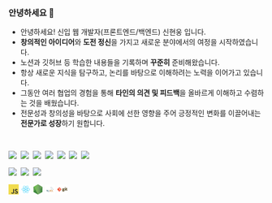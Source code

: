 ### 안녕하세요 👋

<ul>
    <li>안녕하세요! 신입 웹 개발자(프론트엔드/백엔드) 신현웅 입니다.</li>
    <li><strong>창의적인 아이디어</strong>와 <strong>도전 정신</strong>을 가지고 새로운 분야에서의 여정을 시작하였습니다.</li>
    <li>노션과 깃허브 등 학습한 내용들을 기록하며 <strong>꾸준히</strong> 준비해왔습니다.</li>
    <li>항상 새로운 지식을 탐구하고, 논리를 바탕으로 이해하려는 노력을 이어가고 있습니다.</li>
    <li>그동안 여러 협업의 경험을 통해 <strong>타인의 의견 및 피드백</strong>을 올바르게 이해하고 수렴하는 것을 배웠습니다.</li> 
    <li>전문성과 창의성을 바탕으로 사회에 선한 영향을 주어 긍정적인 변화를 이끌어내는 <strong>전문가로 성장</strong>하기 원합니다.</li>
</ul>


<!--
**WOONG-riginal/WOONG-riginal** is a ✨ _special_ ✨ repository because its `README.md` (this file) appears on your GitHub profile.
Here are some ideas to get you started:

- 🔭 I’m currently working on ...
- 🌱 I’m currently learning ...
- 👯 I’m looking to collaborate on ...
- 🤔 I’m looking for help with ...
- 💬 Ask me about ...
- 📫 How to reach me: ...
- 😄 Pronouns: ...
- ⚡ Fun fact: ...
-->

<!-- 뱃지 사용방법 -->
  <!-- 뱃지 아이콘 사이트 -->
  <!--   <img src="https://img.shields.io/badge/{내용}-{배경 색깔}?style={스타일}&logo={로고이름}&logoColor={로고 색깔}"/> -->

  <br>
<p><img src="https://img.shields.io/badge/HTML5-E34F26?style=flat&logo=html5&logoColor=white"/>&nbsp;&nbsp;<img src="https://img.shields.io/badge/CSS3-1572B6?style=flat&logo=css3&logoColor=white"/>&nbsp;&nbsp;<img src="https://img.shields.io/badge/JavaScript-gray?style=flat&logo=JavaScript&logoColor=F7DF1E"/>&nbsp;&nbsp;<img src="https://img.shields.io/badge/jQuery-0769AD?style=flat&logo=jQuery&logoColor=339933"/>&nbsp;&nbsp;<img src="https://img.shields.io/badge/React-white?style=flat&logo=React&logoColor=61DAFB"/>&nbsp;&nbsp;<img src="https://img.shields.io/badge/Oracle-F80000?style=flat&logo=Oracle&logoColor=4479A1"/>&nbsp;&nbsp;<img src="https://img.shields.io/badge/JAVA-8F0000?style=flat&logo&logoColor=4479A1"/></p>

<p><img src="https://img.shields.io/badge/Notion-ffffff?style=flat&logo=Notion&logoColor=black"/>&nbsp;&nbsp;<img src="https://img.shields.io/badge/GitHub-gray?style=flat&logo=GitHub&logoColor=black"/>&nbsp;&nbsp;<img src="https://img.shields.io/badge/Git-blue?style=flat&logo=Git&logoColor=F05032"/>&nbsp;&nbsp;</p>
<code><img height="20" src="https://raw.githubusercontent.com/github/explore/80688e429a7d4ef2fca1e82350fe8e3517d3494d/topics/javascript/javascript.png"></code>
<code><img height="20" src="https://raw.githubusercontent.com/github/explore/80688e429a7d4ef2fca1e82350fe8e3517d3494d/topics/react/react.png"></code>
<code><img height="20" src="https://raw.githubusercontent.com/github/explore/80688e429a7d4ef2fca1e82350fe8e3517d3494d/topics/nodejs/nodejs.png"></code>
<code><img height="20" src="https://raw.githubusercontent.com/github/explore/80688e429a7d4ef2fca1e82350fe8e3517d3494d/topics/mysql/mysql.png"></code>
<code><img height="20" src="https://raw.githubusercontent.com/github/explore/80688e429a7d4ef2fca1e82350fe8e3517d3494d/topics/git/git.png"></code>
<br>
<br>
